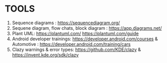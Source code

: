 
# TOOLS
1. Sequence diagrams : https://sequencediagram.org/
2. Sequene diagram, flow chats, block diagram : https://app.diagrams.net/
3. Plant UML:
    https://plantuml.com/
    https://plantuml.com/guide
4. Android developer trainings:
    https://developer.android.com/courses  &  
   Automotive : https://developer.android.com/training/cars
5. Clazy warnings & error types:
https://github.com/KDE/clazy  &  
https://invent.kde.org/sdk/clazy
   
